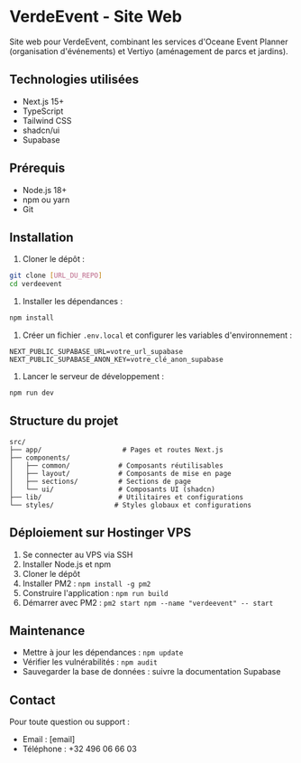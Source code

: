 # VerdeEvent - Site Web

Site web pour VerdeEvent, combinant les services d'Oceane Event Planner (organisation d'événements) et Vertiyo (aménagement de parcs et jardins).

## Technologies utilisées

- Next.js 15+
- TypeScript
- Tailwind CSS
- shadcn/ui
- Supabase

## Prérequis

- Node.js 18+
- npm ou yarn
- Git

## Installation

1. Cloner le dépôt :

```bash
git clone [URL_DU_REPO]
cd verdeevent
```

1. Installer les dépendances :

```bash
npm install
```

1. Créer un fichier `.env.local` et configurer les variables d'environnement :

```env
NEXT_PUBLIC_SUPABASE_URL=votre_url_supabase
NEXT_PUBLIC_SUPABASE_ANON_KEY=votre_clé_anon_supabase
```

1. Lancer le serveur de développement :

```bash
npm run dev
```

## Structure du projet

```text
src/
├── app/                    # Pages et routes Next.js
├── components/
│   ├── common/            # Composants réutilisables
│   ├── layout/            # Composants de mise en page
│   ├── sections/          # Sections de page
│   └── ui/                # Composants UI (shadcn)
├── lib/                   # Utilitaires et configurations
└── styles/               # Styles globaux et configurations
```

## Déploiement sur Hostinger VPS

1. Se connecter au VPS via SSH
2. Installer Node.js et npm
3. Cloner le dépôt
4. Installer PM2 : `npm install -g pm2`
5. Construire l'application : `npm run build`
6. Démarrer avec PM2 : `pm2 start npm --name "verdeevent" -- start`

## Maintenance

- Mettre à jour les dépendances : `npm update`
- Vérifier les vulnérabilités : `npm audit`
- Sauvegarder la base de données : suivre la documentation Supabase

## Contact

Pour toute question ou support :

- Email : [email]
- Téléphone : +32 496 06 66 03
